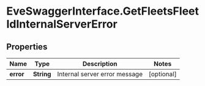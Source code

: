 # EveSwaggerInterface.GetFleetsFleetIdInternalServerError

## Properties
Name | Type | Description | Notes
------------ | ------------- | ------------- | -------------
**error** | **String** | Internal server error message | [optional] 


